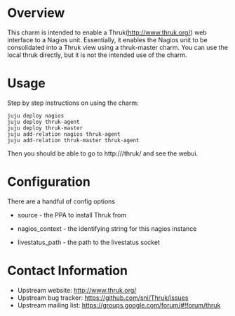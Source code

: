 # Overview

This charm is intended to enable a Thruk(http://www.thruk.org/) web interface to a Nagios 
unit.  Essentially, it enables the Nagios unit to be consolidated into a Thruk view using 
a thruk-master charm.  You can use the local thruk directly, but it is not the intended 
use of the charm.

# Usage

Step by step instructions on using the charm:

    juju deploy nagios
    juju deploy thruk-agent
    juju deploy thruk-master
    juju add-relation nagios thruk-agent
    juju add-relation thruk-master thruk-agent

Then you should be able to go to http://<ip of thruk-master>/thruk/ and see the webui.

# Configuration

There are a handful of config options

* source - the PPA to install Thruk from

* nagios_context - the identifying string for this nagios instance

* livestatus_path - the path to the livestatus socket

# Contact Information

- Upstream website: http://www.thruk.org/
- Upstream bug tracker: https://github.com/sni/Thruk/issues
- Upstream mailing list: https://groups.google.com/forum/#!forum/thruk

